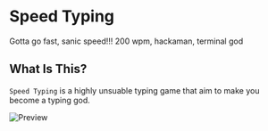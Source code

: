 # Speed Typing

Gotta go fast, sanic speed!!! 200 wpm, hackaman, terminal god

## What Is This?

`Speed Typing` is a highly unsuable typing game that aim to make you become a typing god.

![Preview](https://i.imgur.com/ptUtv7m.gif)
